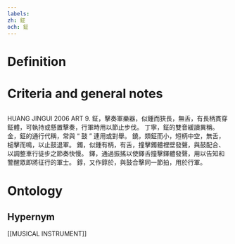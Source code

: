 ```yaml
---
labels: 
zh: 鉦
och: 鉦
---
```


# Definition

# Criteria and general notes
## 
HUANG JINGUI 2006
ART 9.
鉦，擊奏軍樂器，似鍾而狹長，無舌，有長柄貫穿鉦體，可執持或懸置擊奏，行軍時用以節止步伐。
丁寧，鉦的雙音緩讀異稱。
金，鉦的通行代稱，常與 “ 鼓 ” 連用或對舉。
鐃，類鉦而小，短柄中空，無舌，槌擊而鳴，以止鼓退軍。
鐲，似鍾有柄，有舌，撞擊鐲體裡壁發聲，與鼓配合、以調整車行徒步之節奏快慢。
鐸，通過振搖以使鐸舌撞擊鐸體發聲，用以告知和警醒眾即將征行的軍士。
錞，又作錞於，與鼓合擊同一節拍，用於行軍。
# Ontology

## Hypernym
[[MUSICAL INSTRUMENT]]